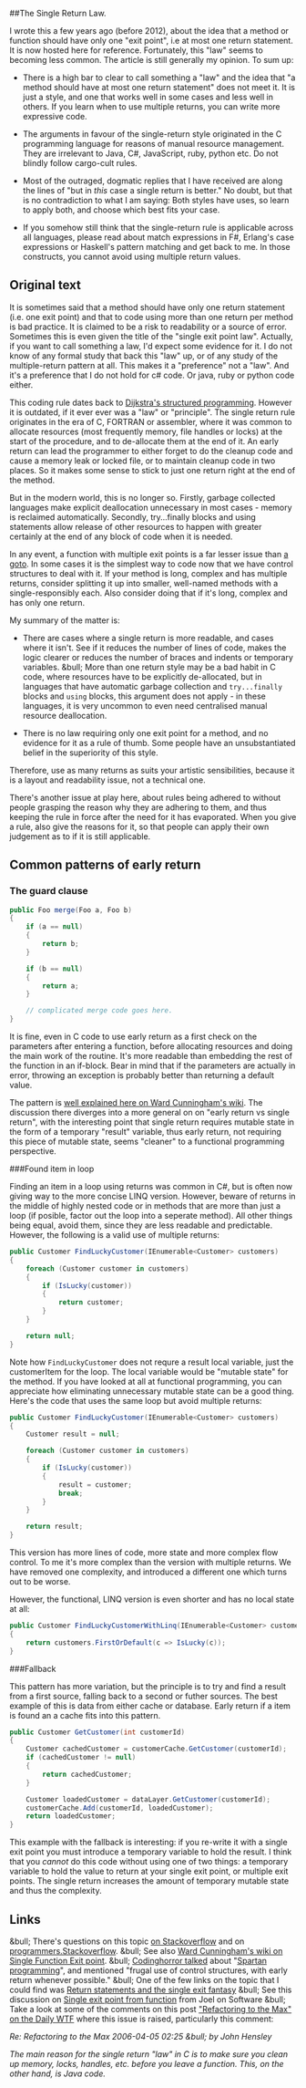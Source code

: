 ##The Single Return Law.

I wrote this a few years ago (before 2012), about the idea that a method or function should have only one "exit point", i.e at most one return statement. It is now hosted here for reference.  Fortunately, this "law" seems to becoming less common. The article is still generally my opinion. To sum up:

* There is a high bar to clear to call something a "law" and the idea that "a method should have at most one return statement" does not meet it. It is just a style, and one that works well in some cases and less well in others. If you learn when to use multiple returns, you can write more expressive code. 

* The arguments in favour of the single-return style originated in the C programming language for reasons of manual resource management. They are irrelevant to Java, C#, JavaScript, ruby, python etc. Do not blindly follow cargo-cult rules.

* Most of the outraged, dogmatic replies that I have received are along the lines of "but in _this_ case a single return is better." No doubt, but that is no contradiction to what I am saying: Both styles have uses, so learn to apply both, and choose which best fits your case. 

* If you somehow still think that the single-return rule is applicable across all languages, please read about match expressions in F#, Erlang's case expressions or Haskell's pattern matching and get back to me. In those constructs, you cannot avoid using multiple return values.

## Original text


It is sometimes said that a method should have only one return statement (i.e. one exit point) and that to code using more than one return per method is bad practice. It is claimed to be a risk to readability or a source of error. Sometimes this is even given the title of the "single exit point law".  Actually, if you want to call something a law, I'd expect some evidence for it. I do not know of any formal study that back this "law" up, or of any study of the multiple-return pattern at all. This makes it a "preference" not a "law". And it's a preference that I do not hold for c# code. Or java, ruby or python code either.


This coding rule dates back to [Dijkstra's structured programming](http://en.wikipedia.org/wiki/Structured_programming). However it is outdated, if it ever ever was a "law" or "principle". The single return rule originates in the era of C, FORTRAN or assembler, where it was common to allocate resources (most frequently memory, file handles or locks) at the start of the procedure, and to de-allocate them at the end of it. An early return can lead the programmer  to either forget to do the cleanup code and cause a memory leak or locked file, or to maintain cleanup code in two places. So it makes some sense to stick to just one return right at the end of the method.


But in the modern world, this is no longer so. Firstly, garbage collected languages make explicit deallocation unnecessary in most cases - memory is reclaimed automatically. Secondly, try...finally blocks and using statements allow release of other resources to happen with greater certainly at the end of any block of code when it is needed.


In any event, a function with multiple exit points is a far lesser issue than <a href="http://www.u.arizona.edu/~rubinson/copyright_violations/Go_To_Considered_Harmful.html">a goto</a>.  In some cases it is the simplest way to code now that we have control structures to deal with it.  If your method is long, complex and has multiple returns, consider splitting it up into smaller, well-named methods with a single-responsibly each. Also consider doing that if it's long, complex and has only one return.


My summary of the matter is:


* There are cases where a single return is more readable, and cases where it isn't. See if it reduces the number of lines of code, makes the logic clearer or reduces the number of braces and indents or temporary variables.
 &amp;bull;   More than one return style may be a bad habit in C code, where resources have to be explicitly de-allocated, but in languages that have automatic garbage collection and `try...finally` blocks and `using` </strong>blocks, this argument does not apply - in these languages, it is very uncommon to even need centralised manual resource deallocation.
 
 *  There is no law requiring only one exit point for a method, and no evidence for it as a rule of thumb. Some people have an unsubstantiated belief in the superiority of this style.

Therefore, use as many returns as suits your artistic sensibilities, because it is a layout and readability issue, not a technical one.

There's another issue at play here, about rules being adhered to without people grasping the reason why they are adhering to them, and thus keeping the rule in force after the need for it has evaporated. When you give a rule, also give the reasons for it, so that people can apply their own judgement as to if it is still applicable.

## Common patterns of early return

### The guard clause
```csharp 
public Foo merge(Foo a, Foo b)
{
    if (a == null)
    {
        return b;
    }

    if (b == null)
    {
        return a;
    }

    // complicated merge code goes here.
}
```

It is fine, even in C code to use early return as a first check on the parameters after entering a function, before allocating resources and doing the main work of the routine. It's more readable than embedding the rest of the function in an if-block. Bear in mind that if the parameters are actually in error, throwing an exception is probably better than returning a default value.


The pattern is [well explained here on Ward Cunningham's wiki](http://www.c2.com/cgi/wiki?GuardClause). The discussion there diverges into a more general on on "early return vs single return", with the interesting point that single return requires mutable state in the form of a temporary "result" variable, thus early return, not requiring this piece of mutable state, seems "cleaner" to a functional programming perspective.

###Found item in loop

Finding an item in a loop using returns was common in C#, but is often now giving way to the more concise LINQ version.  However, beware of returns in the middle of highly nested code or in methods that are more than just a loop (if posible, factor out the loop into a seperate method).  All other things being equal, avoid them, since they are less readable and predictable. However, the following is a valid use of multiple returns:

```csharp 
public Customer FindLuckyCustomer(IEnumerable<Customer> customers)
{
    foreach (Customer customer in customers)
    {
        if (IsLucky(customer))
        {
            return customer;
        }
    }

    return null;
}
```

Note how `FindLuckyCustomer` does not requre a result local variable, just the customerItem for the loop. The local variable would be "mutable state" for the method. If you have looked at all at functional programming, you can appreciate how eliminating unnecessary mutable state can be a good thing. Here's the code that uses the same loop but avoid multiple returns:

```csharp
public Customer FindLuckyCustomer(IEnumerable<Customer> customers)
{
    Customer result = null;

    foreach (Customer customer in customers)
    {
        if (IsLucky(customer))
        {
            result = customer;
            break;
        }
    }

    return result;
}
```

This version has more lines of code, more state and more complex flow control. To me it's more complex than the version with multiple returns. We have removed one complexity, and introduced a different one which turns out to be worse.


However, the functional, LINQ version is even shorter and has no local state at all:

```csharp
public Customer FindLuckyCustomerWithLinq(IEnumerable<Customer> customers)
{
    return customers.FirstOrDefault(c => IsLucky(c));
}
```

###Fallback

This pattern has more variation, but the principle is to try and find a result from a first source, falling back to a second or futher sources. The best example of this is data from either cache or database. Early return if a item is found an a cache fits into this pattern.

```csharp
public Customer GetCustomer(int customerId)
{
    Customer cachedCustomer = customerCache.GetCustomer(customerId);
    if (cachedCustomer != null)
    {
        return cachedCustomer;
    }

    Customer loadedCustomer = dataLayer.GetCustomer(customerId);
    customerCache.Add(customerId, loadedCustomer);
    return loadedCustomer;
}
```

This example with the fallback is interesting: if you re-write it with a single exit point you must introduce a temporary variable to hold the result. I think that you *cannot* do this code without using one of two things: a temporary variable to hold the value to return at your single exit point, or multiple exit points. The single return increases the amount of temporary mutable state and thus the complexity.

## Links

&amp;bull;  There's questions on this topic <a href="http://stackoverflow.com/questions/36707/should-a-function-have-only-one-return-statement">on Stackoverflow</a> and on <a href="http://programmers.stackexchange.com/questions/118703/where-did-the-notion-of-one-return-only-come-from">programmers.Stackoverflow</a>.
 &amp;bull;  See also <a href="http://c2.com/cgi/wiki?SingleFunctionExitPoint">Ward Cunningham's wiki on Single Function Exit point</a>.
&amp;bull;  <a href="http://www.codinghorror.com/blog/2008/07/spartan-programming.html">Codinghorror talked</a> about "<a href="http://ssdl-wiki.cs.technion.ac.il/wiki/index.php/Spartan_programming">Spartan programming</a>", and mentioned "frugal use of control structures, with early return whenever possible."
&amp;bull;  One of the few links on the topic that I could find was <a href="http://www.leepoint.net/JavaBasics/methods/method-commentary/methcom-30-multiple-return.html">Return statements and the single exit fantasy</a>
&amp;bull;  See this discussion on <a href="http://discuss.techinterview.org/default.asp?joel.3.325456.34">Single exit point from function</a> from Joel on Software
&amp;bull;  Take a look at some of the comments on this post <a href="http://thedailywtf.com/Articles/Refactoring_to_the_Max.aspx">"Refactoring to the Max" on the Daily WTF</a> where this issue is raised, particularly this comment:
 
<em>Re: Refactoring to the Max
2006-04-05 02:25 &amp;bull; by John Hensley
            
The main reason for the single return "law" in C is to make sure you clean up memory, locks, handles, etc. before you leave a function. 
This, on the other hand, is Java code.</em>

